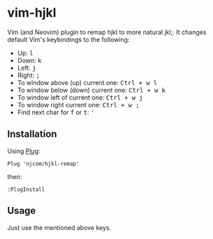 # vim-hjkl

Vim (and Neovim) plugin to remap hjkl to more natural jkl;. It changes default Vim's keybindings to the following:
* Up: <kbd>l</kbd>
* Down: <kbd>k</kbd>
* Left: <kbd>j</kbd>
* Right: <kbd>;</kbd>
* To window above (up) current one: <kbd>Ctrl + w l</kbd>
* To window below (down) current one: <kbd>Ctrl + w k</kbd>
* To window left of current one: <kbd>Ctrl + w j</kbd>
* To window right current one: <kbd>Ctrl + w ;</kbd>
* Find next char for <kbd>f</kbd> or <kbd>t</kbd>: <kbd>'</kbd>

## Installation

Using [Plug](https://github.com/junegunn/vim-plug/):
```
Plug 'njcom/hjkl-remap'
```
then:
```
:PlugInstall
```

## Usage

Just use the mentioned above keys.
